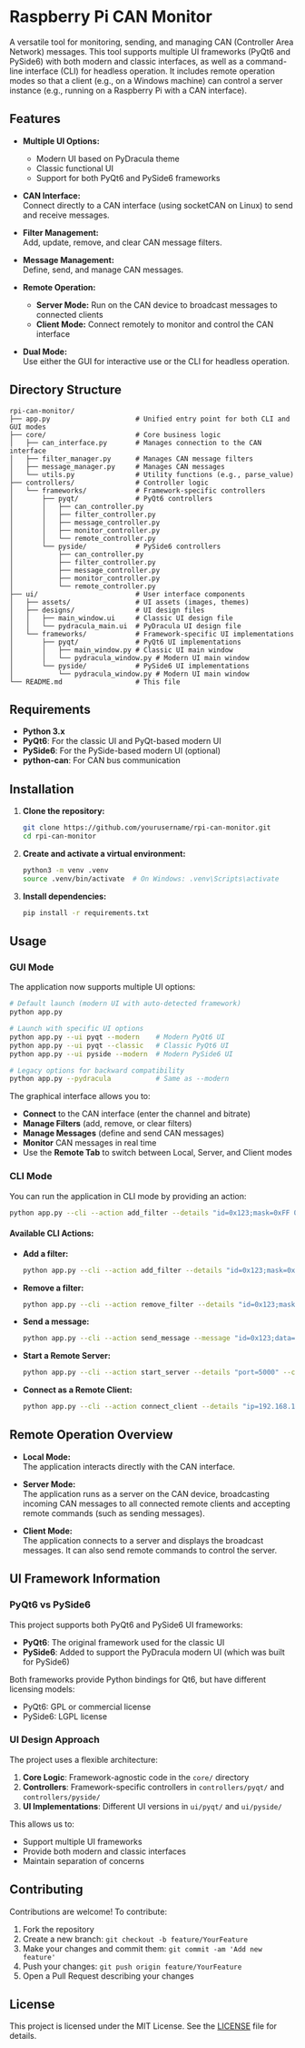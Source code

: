 # Raspberry Pi CAN Monitor

A versatile tool for monitoring, sending, and managing CAN (Controller Area Network) messages. This tool supports multiple UI frameworks (PyQt6 and PySide6) with both modern and classic interfaces, as well as a command-line interface (CLI) for headless operation. It includes remote operation modes so that a client (e.g., on a Windows machine) can control a server instance (e.g., running on a Raspberry Pi with a CAN interface).

## Features

- **Multiple UI Options:**
  - Modern UI based on PyDracula theme
  - Classic functional UI
  - Support for both PyQt6 and PySide6 frameworks

- **CAN Interface:**  
  Connect directly to a CAN interface (using socketCAN on Linux) to send and receive messages.
  
- **Filter Management:**  
  Add, update, remove, and clear CAN message filters.

- **Message Management:**  
  Define, send, and manage CAN messages.

- **Remote Operation:**  
  - **Server Mode:** Run on the CAN device to broadcast messages to connected clients
  - **Client Mode:** Connect remotely to monitor and control the CAN interface

- **Dual Mode:**  
  Use either the GUI for interactive use or the CLI for headless operation.

## Directory Structure

```
rpi-can-monitor/
├── app.py                     # Unified entry point for both CLI and GUI modes
├── core/                      # Core business logic
│   ├── can_interface.py       # Manages connection to the CAN interface
│   ├── filter_manager.py      # Manages CAN message filters
│   ├── message_manager.py     # Manages CAN messages
│   └── utils.py               # Utility functions (e.g., parse_value)
├── controllers/               # Controller logic
│   └── frameworks/            # Framework-specific controllers
│       ├── pyqt/              # PyQt6 controllers
│       │   ├── can_controller.py
│       │   ├── filter_controller.py
│       │   ├── message_controller.py
│       │   ├── monitor_controller.py
│       │   └── remote_controller.py
│       └── pyside/            # PySide6 controllers
│           ├── can_controller.py
│           ├── filter_controller.py
│           ├── message_controller.py
│           ├── monitor_controller.py
│           └── remote_controller.py
├── ui/                        # User interface components
│   ├── assets/                # UI assets (images, themes)
│   ├── designs/               # UI design files
│   │   ├── main_window.ui     # Classic UI design file
│   │   └── pydracula_main.ui  # PyDracula UI design file
│   └── frameworks/            # Framework-specific UI implementations
│       ├── pyqt/              # PyQt6 UI implementations
│       │   ├── main_window.py # Classic UI main window
│       │   └── pydracula_window.py # Modern UI main window
│       └── pyside/            # PySide6 UI implementations
│           └── pydracula_window.py # Modern UI main window
└── README.md                  # This file
```

## Requirements

- **Python 3.x**
- **PyQt6**: For the classic UI and PyQt-based modern UI
- **PySide6**: For the PySide-based modern UI (optional)
- **python-can**: For CAN bus communication

## Installation

1. **Clone the repository:**

    ```bash
    git clone https://github.com/yourusername/rpi-can-monitor.git
    cd rpi-can-monitor
    ```

2. **Create and activate a virtual environment:**

    ```bash
    python3 -m venv .venv
    source .venv/bin/activate  # On Windows: .venv\Scripts\activate
    ```

3. **Install dependencies:**

    ```bash
    pip install -r requirements.txt
    ```

## Usage

### GUI Mode

The application now supports multiple UI options:

```bash
# Default launch (modern UI with auto-detected framework)
python app.py

# Launch with specific UI options
python app.py --ui pyqt --modern    # Modern PyQt6 UI
python app.py --ui pyqt --classic   # Classic PyQt6 UI
python app.py --ui pyside --modern  # Modern PySide6 UI

# Legacy options for backward compatibility
python app.py --pydracula           # Same as --modern
```

The graphical interface allows you to:
- **Connect** to the CAN interface (enter the channel and bitrate)
- **Manage Filters** (add, remove, or clear filters)
- **Manage Messages** (define and send CAN messages)
- **Monitor** CAN messages in real time
- Use the **Remote Tab** to switch between Local, Server, and Client modes

### CLI Mode

You can run the application in CLI mode by providing an action:

```bash
python app.py --cli --action add_filter --details "id=0x123;mask=0xFF 0x00 0x00 0x00 0x00 0x00 0x00 0x00" --channel can0 --bitrate 500000
```

#### Available CLI Actions:

- **Add a filter:**
  ```bash
  python app.py --cli --action add_filter --details "id=0x123;mask=0xFF 0x00 0x00 0x00 0x00 0x00 0x00 0x00" --channel can0
  ```

- **Remove a filter:**
  ```bash
  python app.py --cli --action remove_filter --details "id=0x123;mask=0xFF 0x00 0x00 0x00 0x00 0x00 0x00 0x00" --channel can0
  ```

- **Send a message:**
  ```bash
  python app.py --cli --action send_message --message "id=0x123;data=0x01 0x02 0x03" --channel can0
  ```

- **Start a Remote Server:**
  ```bash
  python app.py --cli --action start_server --details "port=5000" --channel can0
  ```

- **Connect as a Remote Client:**
  ```bash
  python app.py --cli --action connect_client --details "ip=192.168.1.100;port=5000"
  ```

## Remote Operation Overview

- **Local Mode:**  
  The application interacts directly with the CAN interface.

- **Server Mode:**  
  The application runs as a server on the CAN device, broadcasting incoming CAN messages to all connected remote clients and accepting remote commands (such as sending messages).

- **Client Mode:**  
  The application connects to a server and displays the broadcast messages. It can also send remote commands to control the server.

## UI Framework Information

### PyQt6 vs PySide6

This project supports both PyQt6 and PySide6 UI frameworks:

- **PyQt6**: The original framework used for the classic UI
- **PySide6**: Added to support the PyDracula modern UI (which was built for PySide6)

Both frameworks provide Python bindings for Qt6, but have different licensing models:
- PyQt6: GPL or commercial license
- PySide6: LGPL license

### UI Design Approach

The project uses a flexible architecture:

1. **Core Logic**: Framework-agnostic code in the `core/` directory
2. **Controllers**: Framework-specific controllers in `controllers/pyqt/` and `controllers/pyside/`
3. **UI Implementations**: Different UI versions in `ui/pyqt/` and `ui/pyside/`

This allows us to:
- Support multiple UI frameworks
- Provide both modern and classic interfaces
- Maintain separation of concerns

## Contributing

Contributions are welcome! To contribute:

1. Fork the repository
2. Create a new branch: `git checkout -b feature/YourFeature`
3. Make your changes and commit them: `git commit -am 'Add new feature'`
4. Push your changes: `git push origin feature/YourFeature`
5. Open a Pull Request describing your changes

## License

This project is licensed under the MIT License. See the [LICENSE](LICENSE) file for details.
